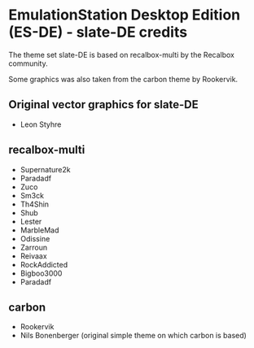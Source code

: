 # EmulationStation Desktop Edition (ES-DE) - slate-DE credits

The theme set slate-DE is based on recalbox-multi by the Recalbox community.

Some graphics was also taken from the carbon theme by Rookervik.

## Original vector graphics for slate-DE

- Leon Styhre

## recalbox-multi

- Supernature2k
- Paradadf
- Zuco
- Sm3ck
- Th4Shin
- Shub
- Lester
- MarbleMad
- Odissine
- Zarroun
- Reivaax
- RockAddicted
- Bigboo3000
- Paradadf

## carbon

- Rookervik
- Nils Bonenberger (original simple theme on which carbon is based)
